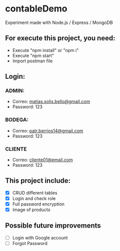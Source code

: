 # contableDemo

Experiment made with Node.js / Express / MongoDB


## For execute this project, you need: 
+ Execute "npm install" or "npm i"
+ Execute "npm start"
+ Import postman file

## Login: 

### ADMIN:
+ Correo: matias.solis.bello@gmail.com
+ Password: 123

### BODEGA:
+ Correo: patr.berrios14@gmail.com
+ Password: 123

### CLIENTE
+ Correo: cliente01@email.com
+ Password: 123

## This project include:
- [x] CRUD different tables
- [x] Login and check role
- [x] Full password encryption
- [x] Image of products

## Possible future improvements
- [ ] Login with Google account
- [ ] Forgot Password
